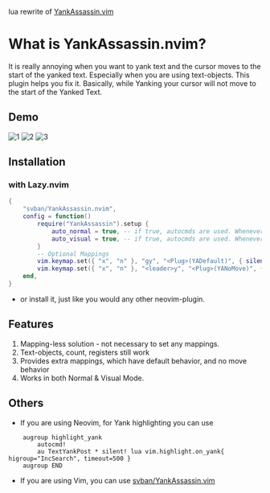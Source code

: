 lua rewrite of [YankAssassin.vim](https://github.com/svban/YankAssassin.vim)

# What is YankAssassin.nvim?
It is really annoying when you want to yank text and the cursor moves to the start of the yanked text. Especially when you are using text-objects. This plugin helps you fix it. Basically, while Yanking your cursor will not move to the start of the Yanked Text.

## Demo
![1](https://user-images.githubusercontent.com/69670983/147871602-d5f1a6cb-97d4-4950-bb0f-ef7579b27852.gif)
![2](https://user-images.githubusercontent.com/69670983/147871603-813e3248-a093-4915-b209-cad5da276aca.gif)
![3](https://user-images.githubusercontent.com/69670983/147871606-bb17d8a6-53b2-4177-ac48-1c677f2f46c3.gif)

## Installation
### with Lazy.nvim
``` lua
{
    "svban/YankAssassin.nvim",
    config = function()
        require("YankAssassin").setup {
            auto_normal = true, -- if true, autocmds are used. Whenever y is used in normal mode, the cursor doesn't move to start
            auto_visual = true, -- if true, autocmds are used. Whenever y is used in visual mode, the cursor doesn't move to start
        }
        -- Optional Mappings
        vim.keymap.set({ "x", "n" }, "gy", "<Plug>(YADefault)", { silent = true })
        vim.keymap.set({ "x", "n" }, "<leader>y", "<Plug>(YANoMove)", { silent = true })
    end,
}
```
- or install it, just like you would any other neovim-plugin.

## Features
1. Mapping-less solution - not necessary to set any mappings.
2. Text-objects, count, registers still work
3. Provides extra mappings, which have default behavior, and no move behavior
4. Works in both Normal & Visual Mode.


## Others
- If you are using Neovim, for Yank highlighting you can use
```
    augroup highlight_yank
        autocmd!
        au TextYankPost * silent! lua vim.highlight.on_yank{ higroup="IncSearch", timeout=500 }
    augroup END
```
- If you are using Vim, you can use
[svban/YankAssassin.vim](https://github.com/svban/YankAssassin.vim)
